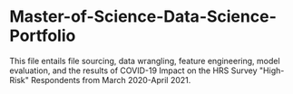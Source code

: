 # Master-of-Science-Data-Science-Portfolio
This file entails file sourcing, data wrangling, feature engineering, model evaluation, and the results of COVID-19 Impact on the HRS Survey "High-Risk" Respondents from March 2020-April 2021.
